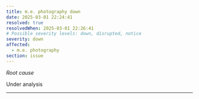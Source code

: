 ```yaml
---
title: m.e. photography down
date: 2025-03-01 22:24:41
resolved: true
resolvedWhen: 2025-03-01 22:26:41
# Possible severity levels: down, disrupted, notice
severity: down
affected:
  - m.e. photography
section: issue
---
```


*Root cause*

Under analysis

---


